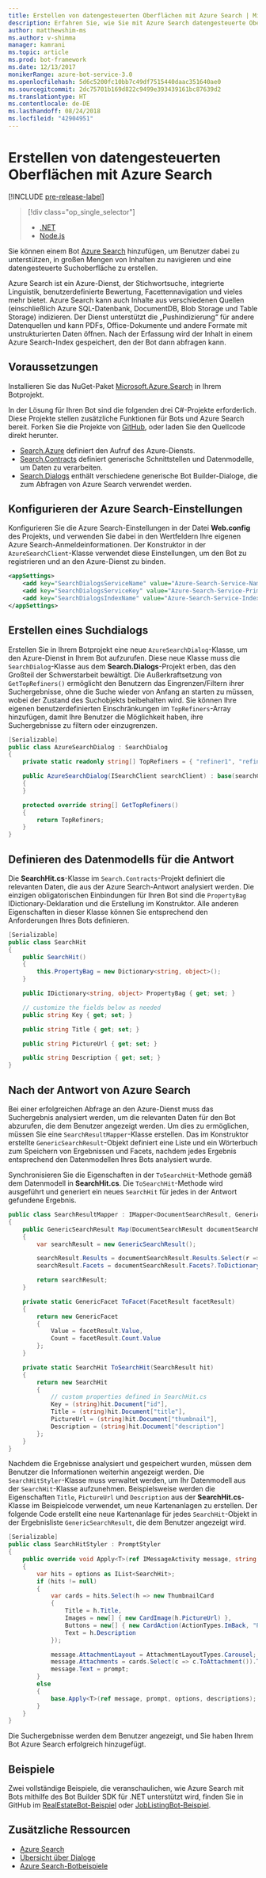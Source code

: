 ```yaml
---
title: Erstellen von datengesteuerten Oberflächen mit Azure Search | Microsoft-Dokumentation
description: Erfahren Sie, wie Sie mit Azure Search datengesteuerte Oberflächen erstellen und Benutzer mit dem Bot Builder SDK für .NET und Azure Search bei der Navigation in großen Mengen von Inhalten in einem Bot unterstützen.
author: matthewshim-ms
ms.author: v-shimma
manager: kamrani
ms.topic: article
ms.prod: bot-framework
ms.date: 12/13/2017
monikerRange: azure-bot-service-3.0
ms.openlocfilehash: 5d6c5200fc10bb7c49df7515440daac351640ae0
ms.sourcegitcommit: 2dc75701b169d822c9499e393439161bc87639d2
ms.translationtype: HT
ms.contentlocale: de-DE
ms.lasthandoff: 08/24/2018
ms.locfileid: "42904951"
---
```

# <a name="create-data-driven-experiences-with-azure-search"></a>Erstellen von datengesteuerten Oberflächen mit Azure Search 

[!INCLUDE [pre-release-label](../includes/pre-release-label-v3.md)]

> [!div class="op_single_selector"]
> - [.NET](../dotnet/bot-builder-dotnet-search-azure.md)
> - [Node.js](../nodejs/bot-builder-nodejs-search-azure.md)

Sie können einem Bot [Azure Search](https://azure.microsoft.com/en-us/services/search/) hinzufügen, um Benutzer dabei zu unterstützen, in großen Mengen von Inhalten zu navigieren und eine datengesteuerte Suchoberfläche zu erstellen.

Azure Search ist ein Azure-Dienst, der Stichwortsuche, integrierte Linguistik, benutzerdefinierte Bewertung, Facettennavigation und vieles mehr bietet. Azure Search kann auch Inhalte aus verschiedenen Quellen (einschließlich Azure SQL-Datenbank, DocumentDB, Blob Storage und Table Storage) indizieren. Der Dienst unterstützt die „Pushindizierung“ für andere Datenquellen und kann PDFs, Office-Dokumente und andere Formate mit unstrukturierten Daten öffnen. Nach der Erfassung wird der Inhalt in einem Azure Search-Index gespeichert, den der Bot dann abfragen kann.


## <a name="prerequisites"></a>Voraussetzungen

Installieren Sie das NuGet-Paket [Microsoft.Azure.Search](https://www.nuget.org/packages/Microsoft.Azure.Search/4.0.0-preview) in Ihrem Botprojekt. 

In der Lösung für Ihren Bot sind die folgenden drei C#-Projekte erforderlich. Diese Projekte stellen zusätzliche Funktionen für Bots und Azure Search bereit. Forken Sie die Projekte von [GitHub](https://github.com/Microsoft/botBuilder-Samples/tree/master/CSharp/demo-Search), oder laden Sie den Quellcode direkt herunter.

* [Search.Azure](https://github.com/Microsoft/botBuilder-Samples/tree/master/CSharp/demo-Search/Search.Azure) definiert den Aufruf des Azure-Diensts. 
* [Search.Contracts](https://github.com/Microsoft/botBuilder-Samples/tree/master/CSharp/demo-Search/Search.Contracts) definiert generische Schnittstellen und Datenmodelle, um Daten zu verarbeiten.
* [Search.Dialogs](https://github.com/Microsoft/botBuilder-Samples/tree/master/CSharp/demo-Search/Search.Dialogs) enthält verschiedene generische Bot Builder-Dialoge, die zum Abfragen von Azure Search verwendet werden.

## <a name="configure-azure-search-settings"></a>Konfigurieren der Azure Search-Einstellungen 

Konfigurieren Sie die Azure Search-Einstellungen in der Datei **Web.config** des Projekts, und verwenden Sie dabei in den Wertfeldern Ihre eigenen Azure Search-Anmeldeinformationen. Der Konstruktor in der `AzureSearchClient`-Klasse verwendet diese Einstellungen, um den Bot zu registrieren und an den Azure-Dienst zu binden.

```xml
<appSettings>
    <add key="SearchDialogsServiceName" value="Azure-Search-Service-Name" /> <!-- replace value field with Azure Service Name --> 
    <add key="SearchDialogsServiceKey" value="Azure-Search-Service-Primary-Key" /> <!-- replace value field with Azure Service Key --> 
    <add key="SearchDialogsIndexName" value="Azure-Search-Service-Index" /> <!-- replace value field with your Azure Search Index --> 
</appSettings>
```

## <a name="create-a-search-dialog"></a>Erstellen eines Suchdialogs

Erstellen Sie in Ihrem Botprojekt eine neue `AzureSearchDialog`-Klasse, um den Azure-Dienst in Ihrem Bot aufzurufen. Diese neue Klasse muss die `SearchDialog`-Klasse aus dem **Search.Dialogs**-Projekt erben, das den Großteil der Schwerstarbeit bewältigt. Die Außerkraftsetzung von `GetTopRefiners()` ermöglicht den Benutzern das Eingrenzen/Filtern ihrer Suchergebnisse, ohne die Suche wieder von Anfang an starten zu müssen, wobei der Zustand des Suchobjekts beibehalten wird. Sie können Ihre eigenen benutzerdefinierten Einschränkungen im `TopRefiners`-Array hinzufügen, damit Ihre Benutzer die Möglichkeit haben, ihre Suchergebnisse zu filtern oder einzugrenzen. 

```cs
[Serializable]
public class AzureSearchDialog : SearchDialog
{
    private static readonly string[] TopRefiners = { "refiner1", "refiner2", "refiner3" }; // define your own custom refiners 

    public AzureSearchDialog(ISearchClient searchClient) : base(searchClient, multipleSelection: true)
    {
    }

    protected override string[] GetTopRefiners()
    {
        return TopRefiners;
    }
}
```

## <a name="define-the-response-data-model"></a>Definieren des Datenmodells für die Antwort

Die **SearchHit.cs**-Klasse im `Search.Contracts`-Projekt definiert die relevanten Daten, die aus der Azure Search-Antwort analysiert werden. Die einzigen obligatorischen Einbindungen für Ihren Bot sind die `PropertyBag` IDictionary-Deklaration und die Erstellung im Konstruktor. Alle anderen Eigenschaften in dieser Klasse können Sie entsprechend den Anforderungen Ihres Bots definieren. 

```cs
[Serializable]
public class SearchHit
{
    public SearchHit()
    {
        this.PropertyBag = new Dictionary<string, object>();
    }

    public IDictionary<string, object> PropertyBag { get; set; }

    // customize the fields below as needed 
    public string Key { get; set; }

    public string Title { get; set; }

    public string PictureUrl { get; set; }

    public string Description { get; set; }
}
```

## <a name="after-azure-search-responds"></a>Nach der Antwort von Azure Search 

Bei einer erfolgreichen Abfrage an den Azure-Dienst muss das Suchergebnis analysiert werden, um die relevanten Daten für den Bot abzurufen, die dem Benutzer angezeigt werden. Um dies zu ermöglichen, müssen Sie eine `SearchResultMapper`-Klasse erstellen. Das im Konstruktor erstellte `GenericSearchResult`-Objekt definiert eine Liste und ein Wörterbuch zum Speichern von Ergebnissen und Facets, nachdem jedes Ergebnis entsprechend den Datenmodellen Ihres Bots analysiert wurde. 

Synchronisieren Sie die Eigenschaften in der `ToSearchHit`-Methode gemäß dem Datenmodell in **SearchHit.cs**. Die `ToSearchHit`-Methode wird ausgeführt und generiert ein neues `SearchHit` für jedes in der Antwort gefundene Ergebnis.  

```cs
public class SearchResultMapper : IMapper<DocumentSearchResult, GenericSearchResult>
{
    public GenericSearchResult Map(DocumentSearchResult documentSearchResult)
    {
        var searchResult = new GenericSearchResult();

        searchResult.Results = documentSearchResult.Results.Select(r => ToSearchHit(r)).ToList();
        searchResult.Facets = documentSearchResult.Facets?.ToDictionary(kv => kv.Key, kv => kv.Value.Select(f => ToFacet(f)));

        return searchResult;
    }

    private static GenericFacet ToFacet(FacetResult facetResult)
    {
        return new GenericFacet
        {
            Value = facetResult.Value,
            Count = facetResult.Count.Value
        };
    }

    private static SearchHit ToSearchHit(SearchResult hit)
    {
        return new SearchHit
        {
            // custom properties defined in SearchHit.cs 
            Key = (string)hit.Document["id"],
            Title = (string)hit.Document["title"],
            PictureUrl = (string)hit.Document["thumbnail"],
            Description = (string)hit.Document["description"]
        };
    }
}
```
Nachdem die Ergebnisse analysiert und gespeichert wurden, müssen dem Benutzer die Informationen weiterhin angezeigt werden. Die `SearchHitStyler`-Klasse muss verwaltet werden, um Ihr Datenmodell aus der `SearchHit`-Klasse aufzunehmen. Beispielsweise werden die Eigenschaften `Title`, `PictureUrl` und `Description` aus der **SearchHit.cs**-Klasse im Beispielcode verwendet, um neue Kartenanlagen zu erstellen. Der folgende Code erstellt eine neue Kartenanlage für jedes `SearchHit`-Objekt in der Ergebnisliste `GenericSearchResult`, die dem Benutzer angezeigt wird.   

```cs
[Serializable]
public class SearchHitStyler : PromptStyler
{
    public override void Apply<T>(ref IMessageActivity message, string prompt, IReadOnlyList<T> options, IReadOnlyList<string> descriptions = null)
    {
        var hits = options as IList<SearchHit>;
        if (hits != null)
        {
            var cards = hits.Select(h => new ThumbnailCard
            {
                Title = h.Title,
                Images = new[] { new CardImage(h.PictureUrl) },
                Buttons = new[] { new CardAction(ActionTypes.ImBack, "Pick this one", value: h.Key) },
                Text = h.Description
            });

            message.AttachmentLayout = AttachmentLayoutTypes.Carousel;
            message.Attachments = cards.Select(c => c.ToAttachment()).ToList();
            message.Text = prompt;
        }
        else
        {
            base.Apply<T>(ref message, prompt, options, descriptions);
        }
    }
}
```
Die Suchergebnisse werden dem Benutzer angezeigt, und Sie haben Ihrem Bot Azure Search erfolgreich hinzugefügt.

## <a name="samples"></a>Beispiele

Zwei vollständige Beispiele, die veranschaulichen, wie Azure Search mit Bots mithilfe des Bot Builder SDK für .NET unterstützt wird, finden Sie in GitHub im [RealEstateBot-Beispiel](https://github.com/Microsoft/BotBuilder-Samples/tree/master/CSharp/demo-Search/RealEstateBot) oder [JobListingBot-Beispiel](https://github.com/Microsoft/BotBuilder-Samples/tree/master/CSharp/demo-Search/JobListingBot). 

## <a name="additional-resources"></a>Zusätzliche Ressourcen
* [Azure Search][search]
* [Übersicht über Dialoge](bot-builder-dotnet-dialogs.md)
* [Azure Search-Botbeispiele](https://github.com/Microsoft/botBuilder-Samples/tree/master/CSharp/demo-Search)

[search]: /azure/search/search-what-is-azure-search
